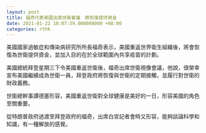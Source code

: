 ```yaml
---
layout: post
title: 福奇代表美國出席世衛會議　將恢復提供資金
date: 2021-01-22 10:07:59.000000000 +08:00
categories: rthk
---
```


美國國家過敏症和傳染病研究所所長福奇表示，美國重返世界衛生組織後，將會恢復為世衛提供資金，並加入目的在於全球範圍內共享疫苗的計劃。

美國總統拜登星期三下令美國重返世衛後，福奇出席世衛視像會議，他說，很榮幸宣布美國繼續成為世衛一員，拜登政府將恢復與世衛的定期接觸，並履行對世衛的財政義務。

世衛總幹事譚德塞形容，美國重返世衛對全球健康是美好的一日，形容美國的角色至關重要。

從特朗普政府過渡至拜登政府的福奇，出席白宮記者會時又形容，能夠談論科學和知識，有一種解放的感覺。
